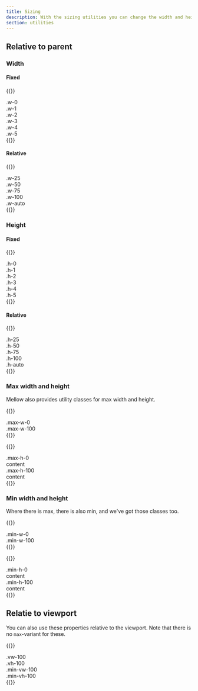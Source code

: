 ```yaml
---
title: Sizing
description: With the sizing utilities you can change the width and height of elements.
section: utilities
---
```


## Relative to parent

### Width

#### Fixed
{{<example class="docs-preview-sizing-rows">}}
<div><div>.w-0</div><div><div class="w-0"></div></div></div>
<div><div>.w-1</div><div><div class="w-1"></div></div></div>
<div><div>.w-2</div><div><div class="w-2"></div></div></div>
<div><div>.w-3</div><div><div class="w-3"></div></div></div>
<div><div>.w-4</div><div><div class="w-4"></div></div></div>
<div><div>.w-5</div><div><div class="w-5"></div></div></div>
{{</example>}}

#### Relative
{{<example class="docs-preview-sizing-rows">}}
<div><div>.w-25</div><div><div class="w-25"></div></div></div>
<div><div>.w-50</div><div><div class="w-50"></div></div></div>
<div><div>.w-75</div><div><div class="w-75"></div></div></div>
<div><div>.w-100</div><div><div class="w-100"></div></div></div>
<div><div>.w-auto</div><div><div class="w-auto"></div></div></div>
{{</example>}}

### Height
#### Fixed
{{<example class="docs-preview-sizing-columns">}}
<div><div>.h-0</div><div><div class="h-0"></div></div></div>
<div><div>.h-1</div><div><div class="h-1"></div></div></div>
<div><div>.h-2</div><div><div class="h-2"></div></div></div>
<div><div>.h-3</div><div><div class="h-3"></div></div></div>
<div><div>.h-4</div><div><div class="h-4"></div></div></div>
<div><div>.h-5</div><div><div class="h-5"></div></div></div>
{{</example>}}

#### Relative
{{<example class="docs-preview-sizing-columns h-5">}}
<div><div>.h-25</div><div><div class="h-25"></div></div></div>
<div><div>.h-50</div><div><div class="h-50"></div></div></div>
<div><div>.h-75</div><div><div class="h-75"></div></div></div>
<div><div>.h-100</div><div><div class="h-100"></div></div></div>
<div><div>.h-auto</div><div><div class="h-auto"></div></div></div>
{{</example>}}

### Max width and height
Mellow also provides utility classes for max width and height.

{{<example class="docs-preview-sizing-rows">}}
<div><div>.max-w-0</div><div><div class="max-w-0"></div></div></div>
<div><div>.max-w-100</div><div><div class="max-w-100"></div></div></div>
{{</example>}}

{{<example class="docs-preview-sizing-columns h-5">}}
<div><div>.max-h-0</div><div><div class="max-h-0">content</div></div></div>
<div><div>.max-h-100</div><div><div class="max-h-100">content</div></div></div>
{{</example>}}

### Min width and height
Where there is max, there is also min, and we've got those classes too.

{{<example class="docs-preview-sizing-rows">}}
<div><div>.min-w-0</div><div><div class="min-w-0"></div></div></div>
<div><div>.min-w-100</div><div><div class="min-w-100"></div></div></div>
{{</example>}}

{{<example class="docs-preview-sizing-columns h-5">}}
<div><div>.min-h-0</div><div><div class="min-h-0">content</div></div></div>
<div><div>.min-h-100</div><div><div class="min-h-100">content</div></div></div>
{{</example>}}

## Relatie to viewport
You can also use these properties relative to the viewport. Note that there is no `max`-variant for these.

{{<example show_preview="false">}}
<div class="vw-100">.vw-100</div>
<div class="vh-100">.vh-100</div>
<div class="min-vw-100">.min-vw-100</div>
<div class="min-vh-100">.min-vh-100</div>
{{</example>}}

